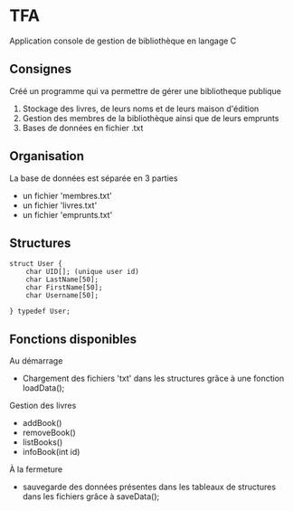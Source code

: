 # TFA
Application console de gestion de bibliothèque en langage C

## Consignes
Créé un programme qui va permettre de gérer une bibliotheque publique

1. Stockage des livres, de leurs noms et de leurs maison d'édition
2. Gestion des membres de la bibliothèque ainsi que de leurs emprunts
3. Bases de données en fichier .txt

## Organisation
La base de données est séparée en 3 parties
- un fichier 'membres.txt'
- un fichier 'livres.txt'
- un fichier 'emprunts.txt'

## Structures
```
struct User {
    char UID[]; (unique user id)
    char LastName[50];
    char FirstName[50];
    char Username[50];

} typedef User;
```
## Fonctions disponibles
Au démarrage
- Chargement des fichiers 'txt' dans les structures grâce à une fonction loadData();

Gestion des livres
- addBook()
- removeBook()
- listBooks()
- infoBook(int id)

À la fermeture
- sauvegarde des données présentes dans les tableaux de structures dans les fichiers grâce à saveData(); 
